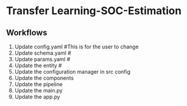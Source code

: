 # Transfer Learning-SOC-Estimation


## Workflows

1. Update config.yaml  #This is for the user to change 
2. Update schema.yaml  # 
3. Update params.yaml  # 
4. Update the entity   # 
5. Update the configuration manager in src config
6. Update the components
7. Update the pipeline 
8. Update the main.py
9. Update the app.py
